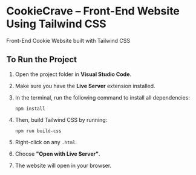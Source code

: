 # CookieCrave – Front-End Website Using Tailwind CSS
Front-End Cookie Website built with Tailwind CSS

## To Run the Project

1. Open the project folder in **Visual Studio Code**.
2. Make sure you have the **Live Server** extension installed.
3. In the terminal, run the following command to install all dependencies:

       npm install

4. Then, build Tailwind CSS by running:

       npm run build-css

5. Right-click on any `.html`.
6. Choose **"Open with Live Server"**.
7. The website will open in your browser.

